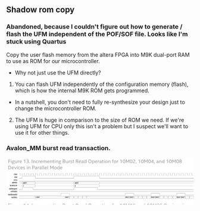 ## Shadow rom copy
### Abandoned, because I couldn't figure out how to generate / flash the UFM independent of the POF/SOF file.  Looks like I'm stuck using Quartus
Copy the user flash memory from the altera FPGA into M9K dual-port RAM to use as ROM for our microcontroller.
* Why not just use the UFM directly?
1. You can flash UFM independently of the configuration memory (flash), which is how the internal M9K ROM gets programmed.
- In a nutshell, you don't need to fully re-synthesize your design just to change the microcontroller ROM.
2. The UFM is huge in comparison to the size of ROM we need.  If we're using UFM for CPU only this isn't a problem but I suspect we'll want to use it for other things.

### Avalon_MM burst read transaction.
![avalon_waveform](avalon_mm_burst_read.png)
